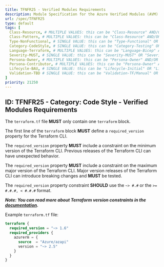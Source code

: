 ```yaml
---
title: TFNFR25 - Verified Modules Requirements
description: Module Specification for the Azure Verified Modules (AVM) program
url: /spec/TFNFR25
type: default
tags: [
  Class-Resource, # MULTIPLE VALUES: this can be "Class-Resource" AND/OR "Class-Pattern" AND/OR "Class-Utility"
  Class-Pattern, # MULTIPLE VALUES: this can be "Class-Resource" AND/OR "Class-Pattern" AND/OR "Class-Utility"
  Type-NonFunctional, # SINGLE VALUE: this can be "Type-Functional" OR "Type-NonFunctional"
  Category-CodeStyle, # SINGLE VALUE: this can be "Category-Testing" OR "Category-Telemetry" OR "Category-Contribution/Support" OR "Category-Documentation" OR "Category-CodeStyle" OR "Category-Naming/Composition" OR "Category-Inputs/Outputs" OR "Category-Release/Publishing"
  Language-Terraform, # MULTIPLE VALUES: this can be "Language-Bicep" AND/OR "Language-Terraform"
  Severity-MUST, # SINGLE VALUE: this can be "Severity-MUST" OR "Severity-SHOULD" OR "Severity-MAY"
  Persona-Owner, # MULTIPLE VALUES: this can be "Persona-Owner" AND/OR "Persona-Contributor"
  Persona-Contributor, # MULTIPLE VALUES: this can be "Persona-Owner" AND/OR "Persona-Contributor"
  Lifecycle-BAU, # SINGLE VALUE: this can be "Lifecycle-Initial" OR "Lifecycle-BAU" OR "Lifecycle-EOL"
  Validation-TBD # SINGLE VALUE: this can be "Validation-TF/Manual" OR "Validation-TF/CI/Informational" OR "Validation-TF/CI/Enforced"
]
priority: 21250
---
```


## ID: TFNFR25 - Category: Code Style - Verified Modules Requirements

The `terraform.tf` file **MUST** only contain one `terraform` block.

The first line of the `terraform` block **MUST** define a `required_version` property for the Terraform CLI.

The `required_version` property **MUST** include a constraint on the minimum version of the Terraform CLI. Previous releases of the Terraform CLI can have unexpected behavior.

The `required_version` property **MUST** include a constraint on the maximum major version of the Terraform CLI. Major version releases of the Terraform CLI can introduce breaking changes and **MUST** be tested.

The `required_version` property constraint **SHOULD** use the `~> #.#` or the `>= #.#.#, < #.#.#` format.

***Note: You can read more about Terraform version constraints in the [documentation](https://developer.hashicorp.com/terraform/language/expressions/version-constraints).***

Example `terraform.tf` file:

```terraform
terraform {
  required_version = "~> 1.6"
  required_providers {
    azurerm = {
      source  = "Azure/azapi"
      version = "~> 2.5"
    }
  }
}
```

